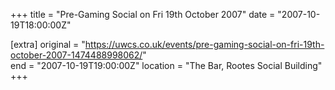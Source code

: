 +++
title = "Pre-Gaming Social on Fri 19th October 2007"
date = "2007-10-19T18:00:00Z"

[extra]
original = "https://uwcs.co.uk/events/pre-gaming-social-on-fri-19th-october-2007-1474488998062/"    
end = "2007-10-19T19:00:00Z"
location = "The Bar, Rootes Social Building"
+++



